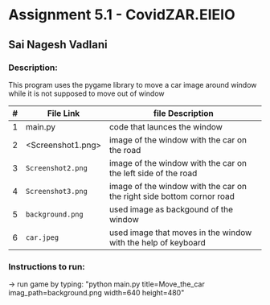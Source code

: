 # Assignment 5.1 - CovidZAR.EIEIO

## Sai Nagesh Vadlani

### Description: 
This program uses the pygame library to move a car image around window while it is not supposed to move out of window



|   #   | File Link | file Description |
| :---: | ----------- | ---------------------- |
|   1   |    main.py     | code that launces the window|
| 2 |<Screenshot1.png> |image of the window with the car on the road|
| 3 |`Screenshot2.png`|image of the window with the car on the left side of the road|
| 4 |`Screenshot3.png`|image of the window with the car on the right side bottom cornor road|
|5|`background.png`| used image as backgound of the window|
|6|`car.jpeg`| used image that moves in the window with the help of keyboard|
 
 ### Instructions to run:
 
 -> run game by typing: "python main.py title=Move_the_car  imag_path=background.png width=640 height=480"

